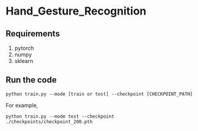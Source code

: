 # Hand_Gesture_Recognition
 
## Requirements
1. pytorch
2. numpy
3. sklearn

## Run the code
`python train.py --mode [train or test] --checkpoint [CHECKPOINT_PATH]`

For example,

`python train.py --mode test --checkpoint ./checkpoints/checkpoint_200.pth`
